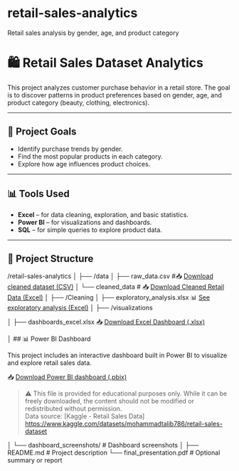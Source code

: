 # retail-sales-analytics
Retail sales analysis by gender, age, and product category
# 🛍️ Retail Sales Dataset Analytics

This project analyzes customer purchase behavior in a retail store. The goal is to discover patterns in product preferences based on gender, age, and product category (beauty, clothing, electronics).

---
## 🎯 Project Goals

- Identify purchase trends by gender.
- Find the most popular products in each category.
- Explore how age influences product choices.

---

## 📊 Tools Used

- **Excel** – for data cleaning, exploration, and basic statistics.
- **Power BI** – for visualizations and dashboards.
- **SQL** – for simple queries to explore product data.

---

## 📂 Project Structure

/retail-sales-analytics
│
├── /data
│ ├── raw_data.csv #📥 [Download cleaned dataset (CSV)](./data/cleaned_data.csv)
│ └── cleaned_data # 📥 [Download Cleaned Retail Data (Excel)](./data/Cleaned_retail_data.xlsx)
│
├── /Cleaning
│ ├── exploratory_analysis.xlsx 📊 [See exploratory analysis (Excel)](./Cleaning/exploratory_analysis.xlsx)
│
├── /visualizations

│   ├── dashboards_excel.xlsx  📥 [Download Excel Dashboard (.xlsx)](./visualizations/Frist%20Project%20Excel%20Dashboards.xlsx) 

│ ## 📊 Power BI Dashboard

This project includes an interactive dashboard built in Power BI to visualize and explore retail sales data.

📥 [Download Power BI dashboard (.pbix)](./dashboard/My%20first%20proyect.2.pbix)

> ⚠️ This file is provided for educational purposes only. While it can be freely downloaded, the content should not be modified or redistributed without permission.  
> Data source: [Kaggle - Retail Sales Data] https://www.kaggle.com/datasets/mohammadtalib786/retail-sales-dataset

│ └── dashboard_screenshots/ # Dashboard screenshots
│
├── README.md # Project description
└── final_presentation.pdf # Optional summary or report
